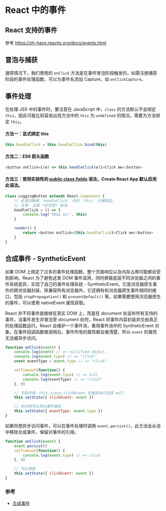 # React 中的事件

## React 支持的事件

参考 https://zh-hans.reactjs.org/docs/events.html

## 冒泡与捕获

通常情况下，我们使用的 `onClick` 方法是在事件冒泡阶段触发的，如需注册捕获阶段的事件处理函数，可以为事件名添加 Capture，如 `onClickCapture`。

## 事件处理

在处理 JSX 中的事件时，要注意在 JavaScript 中，`class` 的方法默认不会绑定 `this`，因此可能比较容易出现方法中的 `this` 为 `undefined` 的情况，需要为方法绑定 `this`。

#### 方法一：显式绑定 this

```js
this.handleClick = this.handleClick.bind(this)
```

#### 方法二：ES6 箭头函数

```js
<button onClick={(e) => this.handleClick(e)}>Click me</button>
```

#### 方法三：使用实验性的 [public class fields](https://babeljs.io/docs/en/babel-plugin-proposal-class-properties) 语法，Create React App 默认启用此语法。

```js
class LoggingButton extends React.Component {
    // 此语法确保 `handleClick` 内的 `this` 已被绑定。
    // 注意: 这是 *实验性* 语法。
    handleClick = () => {
        console.log('this is:', this)
    }

    render() {
        return <button onClick={this.handleClick}>Click me</button>
    }
}
```

## 合成事件 - SyntheticEvent

如果 DOM 上绑定了过多的事件处理函数，整个页面响应以及内存占用可能都会受到影响。React 为了避免这类 DOM 事件滥用，同时屏蔽底层不同浏览器之间的事件系统差异，实现了自己的事件处理系统 - SyntheticEvent。它是浏览器原生事件的跨浏览器封装，除兼容所有浏览器外，它还拥有和浏览器原生事件相同的接口，包括 `stopPropagation()` 和 `preventDefault()` 等，如果需要使用浏览器原生的事件，可以使用 nativeEvent 属性获取。

React 并不将事件直接绑在真实 DOM 上，而是在 document 处监听所有支持的事件，当事件发生并冒泡至 document 处时，React 将事件内容封装并交由真正的处理函数运行。React 会维护一个事件池，重用事件池中的 SyntheticEvent 对象。在事件回调函数被调用后，事件所有的属性都会被清楚，所以 `event` 的属性无法被异步访问。

```js
function onClick(event) {
    console.log(event) // => nullified object.
    console.log(event.type) // => "click"
    const eventType = event.type // => "click"

    setTimeout(function() {
        console.log(event.type) // => null
        console.log(eventType) // => "click"
    }, 0)

    // 不起作用，this.state.clickEvent 的值将会只包含 null
    this.setState({ clickEvent: event })

    // 你仍然可以导出事件属性
    this.setState({ eventType: event.type })
}
```

如果你想异步访问事件，可以在事件处理时调用 `event.persist()`，此方法会从池中移除合成事件，保留对事件的引用。

```js
function onClick(event) {
    event.persist()
    setTimeout(function() {
        console.log(event.type) // => click
    }, 0)

    // 可以使用
    this.setState({ clickEvent: event })
}
```

### 参考

-   [合成事件](https://zh-hans.reactjs.org/docs/events.html#ui-events)
